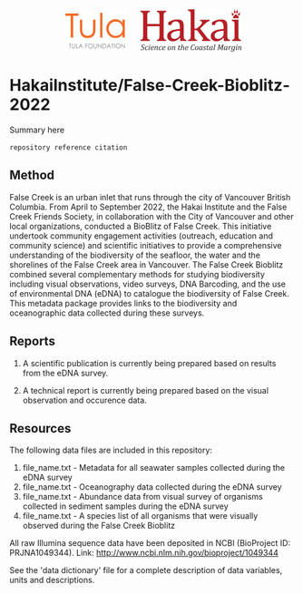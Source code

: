 <div align='center'>
    <a href='https://tula.org'><img height='75px' src=docs/logos/tula-logo.png /></a>
    &nbsp;&nbsp;&nbsp;&nbsp;
    <a href='https://hakai.org'><img height='75px' src=docs/logos/hakai-logo.png /></a>
</div>

# HakaiInstitute/False-Creek-Bioblitz-2022

Summary here

```
repository reference citation
```

## Method

False Creek is an urban inlet that runs through the city of Vancouver British Columbia. From April to September 2022, the Hakai Institute and the False Creek Friends Society, in collaboration with the City of Vancouver and other local organizations, conducted a BioBlitz of False Creek. This initiative undertook community engagement activities (outreach, education and community science) and scientific initiatives to provide a comprehensive understanding of the biodiversity of the seafloor, the water and the shorelines of the False Creek area in Vancouver. The False Creek Bioblitz combined several complementary methods for studying biodiversity including visual observations, video surveys, DNA Barcoding, and the use of environmental DNA (eDNA) to catalogue the biodiversity of False Creek. This metadata package provides links to the biodiversity and oceanographic data collected during these surveys.

## Reports

1. A scientific publication is currently being prepared based on results from the eDNA survey.

2. A technical report is currently being prepared based on the visual observation and occurence data. 

## Resources

The following data files are included in this repository:

1. file_name.txt - Metadata for all seawater samples collected during the eDNA survey
2. file_name.txt - Oceanography data collected during the eDNA survey
3. file_name.txt - Abundance data from visual survey of organisms collected in sediment samples during the eDNA survey
4. file_name.txt - A species list of all organisms that were visually observed during the False Creek Bioblitz

All raw Illumina sequence data have been deposited in NCBI (BioProject ID: PRJNA1049344). Link: http://www.ncbi.nlm.nih.gov/bioproject/1049344

See the 'data dictionary' file for a complete description of data variables, units
and descriptions.

